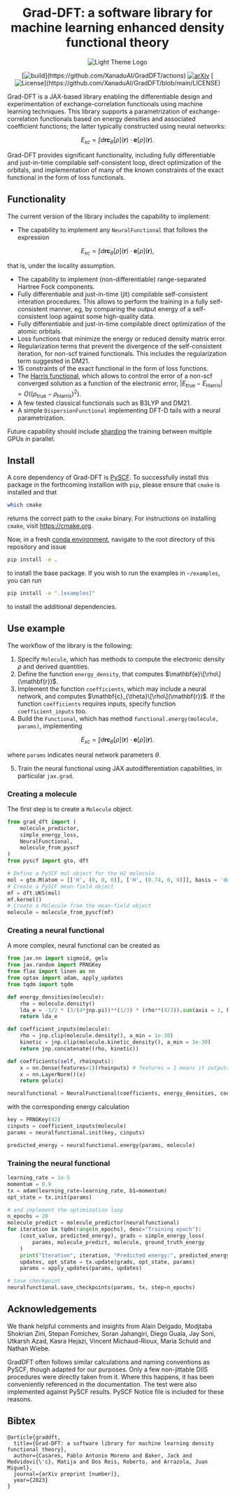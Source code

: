 <div align="center">

# Grad-DFT: a software library for machine learning enhanced density functional theory

<!-- Light Theme Logo -->

<img src="image/README/light_logo.svg" alt="Light Theme Logo" id="light-logo" />

<!-- Dark Theme Logo -->

<img src="image/README/dark_logo.svg" alt="Dark Theme Logo" id="dark-logo" />

<style>
  /* Hide the dark theme image by default */
  #dark-logo {
    display: none;
  }

  /* Show the dark theme image when in dark mode */
  @media (prefers-color-scheme: dark) {
    #light-logo {
      display: none;
    }
    #dark-logo {
      display: inline;
    }
  }
</style>

[![build](https://img.shields.io/badge/build-passing-graygreen.svg "https://github.com/XanaduAI/GradDFT/actions")](https://github.com/XanaduAI/GradDFT/actions)
[![arXiv](http://img.shields.io/badge/arXiv-2101.10279-B31B1B.svg "Grad-DFT")](https://arxiv.org/)
[![License](https://img.shields.io/badge/License-Apache%202.0-9F9F9F "https://github.com/XanaduAI/GradDFT/blob/main/LICENSE")](https://github.com/XanaduAI/GradDFT/blob/main/LICENSE)

</div>

Grad-DFT is a JAX-based library enabling the differentiable design and experimentation of exchange-correlation functionals using machine learning techniques. This library supports a parametrization of exchange-correlation functionals based on energy densities and associated coefficient functions; the latter typically constructed using neural networks:

```math
E_{xc} = \int d\mathbf{r} \mathbf{c}_\theta[\rho](\mathbf{r})\cdot\mathbf{e}[\rho](\mathbf{r}).
```

Grad-DFT provides significant functionality, including fully differentiable and just-in-time compilable self-consistent loop, direct optimization of the orbitals, and implementation of many of the known constraints of the exact functional in the form of loss functionals.

## Functionality

The current version of the library includes the capability to implement:

* The capability to implement any `NeuralFunctional` that follows the expression

```math
E_{xc} = \int d\mathbf{r} \mathbf{c}_\theta[\rho](\mathbf{r})\cdot\mathbf{e}[\rho](\mathbf{r}),
```

that is, under the locality assumption.

* The capability to implement (non-differentiable) range-separated Hartree Fock components.
* Fully differentiable and just-in-time (jit) compilable self-consistent interation procedures. This allows to perform the training in a fully self-consistent manner, eg, by comparing the output energy of a self-consistent loop against some high-quality data.
* Fully differentiable and just-in-time compilable direct optimization of the atomic orbitals.
* Loss functions that minimize the energy or reduced density matrix error.
* Regularization terms that prevent the divergence of the self-consistent iteration, for non-scf trained functionals. This includes the regularization term suggested in DM21.
* 15 constraints of the exact functional in the form of loss functions.
* The [Harris functional](https://en.wikipedia.org/wiki/Harris_functional), which allows to control the error of a non-scf converged solution as a function of the electronic error, $|E_{\text{true}} - E_{\text{Harris}}| = O((\rho_{\text{true}} - \rho_{\text{Harris}})^2).$
* A few tested classical functionals such as B3LYP and DM21.
* A simple `DispersionFunctional` implementing DFT-D tails with a neural parametrization.

Future capability should include [sharding](https://jax.readthedocs.io/en/latest/notebooks/Distributed_arrays_and_automatic_parallelization.html) the training between multiple GPUs in parallel.

## Install

A core dependency of Grad-DFT is [PySCF](https://pyscf.org). To successfully install this package in the forthcoming installion with `pip`, please ensure that `cmake` is installed and that

```bash
which cmake
```

returns the correct path to the `cmake` binary. For instructions on installing `cmake`, visit https://cmake.org.

Now, in a fresh [conda environment](https://conda.io/projects/conda/en/latest/user-guide/tasks/manage-environments.html#activating-an-environment), navigate to the root directory of this repository and issue

```bash
pip install -e .
```

to install the base package. If you wish to run the examples in `~/examples`, you can run

```bash
pip install -e ".[examples]"
```

to install the additional dependencies.

## Use example

The workflow of the library is the following:

1. Specify `Molecule`, which has methods to compute the electronic density $\rho$ and derived quantities.
2. Define the function `energy_density`, that computes $\mathbf{e}\[\rho\](\mathbf{r})$.
3. Implement the function `coefficients`, which may include a neural network, and computes $\mathbf{c}_{\theta}\[\rho\](\mathbf{r})$. If the function `coefficients` requires inputs, specify function `coefficient_inputs` too.
4. Build the `Functional`, which has method `functional.energy(molecule, params)`, implementing

```math
E_{xc} = \int d\mathbf{r} \mathbf{c}_{\theta}[\rho](\mathbf{r})\cdot\mathbf{e}[\rho](\mathbf{r}).
```

where `params` indicates neural network parameters $\theta$.

5. Train the neural functional using JAX autodifferentiation capabilities, in particular `jax.grad`.

### Creating a molecule

The first step is to create a `Molecule` object.

```python
from grad_dft import (
	molecule_predictor,
	simple_energy_loss,
	NeuralFunctional,
	molecule_from_pyscf
)
from pyscf import gto, dft

# Define a PySCF mol object for the H2 molecule
mol = gto.M(atom = [['H', (0, 0, 0)], ['H', (0.74, 0, 0)]], basis = 'def2-tzvp', spin = 0)
# Create a PySCF mean-field object
mf = dft.UKS(mol)
mf.kernel()
# Create a Molecule from the mean-field object
molecule = molecule_from_pyscf(mf)
```

### Creating a neural functional

A more complex, neural functional can be created as

```python
from jax.nn import sigmoid, gelu
from jax.random import PRNGKey
from flax import linen as nn
from optax import adam, apply_updates
from tqdm import tqdm

def energy_densities(molecule):
    rho = molecule.density()
    lda_e = -3/2 * (3/(4*jnp.pi))**(1/3) * (rho**(4/3)).sum(axis = 1, keepdims = True)
    return lda_e

def coefficient_inputs(molecule):
    rho = jnp.clip(molecule.density(), a_min = 1e-30)
    kinetic = jnp.clip(molecule.kinetic_density(), a_min = 1e-30)
    return jnp.concatenate((rho, kinetic))

def coefficients(self, rhoinputs):
    x = nn.Dense(features=1)(rhoinputs) # features = 1 means it outputs a single weight
    x = nn.LayerNorm()(x)
    return gelu(x)

neuralfunctional = NeuralFunctional(coefficients, energy_densities, coefficient_inputs)
```

with the corresponding energy calculation

```python
key = PRNGKey(42)
cinputs = coefficient_inputs(molecule)
params = neuralfunctional.init(key, cinputs)

predicted_energy = neuralfunctional.energy(params, molecule)
```

### Training the neural functional

```python
learning_rate = 1e-5
momentum = 0.9
tx = adam(learning_rate=learning_rate, b1=momentum)
opt_state = tx.init(params)

# and implement the optimization loop
n_epochs = 20
molecule_predict = molecule_predictor(neuralfunctional)
for iteration in tqdm(range(n_epochs), desc="Training epoch"):
    (cost_value, predicted_energy), grads = simple_energy_loss(
        params, molecule_predict, molecule, ground_truth_energy
    )
    print("Iteration", iteration, "Predicted energy:", predicted_energy, "Cost value:", cost_value)
    updates, opt_state = tx.update(grads, opt_state, params)
    params = apply_updates(params, updates)

# Save checkpoint
neuralfunctional.save_checkpoints(params, tx, step=n_epochs)
```

## Acknowledgements

We thank helpful comments and insights from Alain Delgado, Modjtaba Shokrian Zini, Stepan Fomichev, Soran Jahangiri, Diego Guala, Jay Soni, Utkarsh Azad, Kasra Hejazi, Vincent Michaud-Rioux, Maria Schuld and Nathan Wiebe.

GradDFT often follows similar calculations and naming conventions as PySCF, though adapted for our purposes. Only a few non-jittable DIIS procedures were directly taken from it. Where this happens, it has been conveniently referenced in the documentation. The test were also implemented against PySCF results. PySCF Notice file is included for these reasons.

## Bibtex

```
@article{graddft,
  title={Grad-DFT: a software library for machine learning density functional theory},
  author={Casares, Pablo Antonio Moreno and Baker, Jack and Medvidovi{\'c}, Matija and Dos Reis, Roberto, and Arrazola, Juan Miguel},
  journal={arXiv preprint [number]},
  year={2023}
}
```
